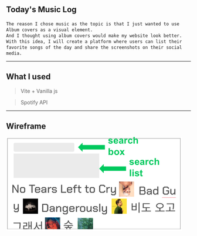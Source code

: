 ## Today's Music Log

```
The reason I chose music as the topic is that I just wanted to use Album covers as a visual element.
And I thought using album covers would make my website look better.
With this idea, I will create a platform where users can list their favorite songs of the day and share the screenshots on their social media.
```

---

## What I used

> Vite + Vanilla js

> Spotify API

---

## Wireframe

![image](./public/wireframe.png)
